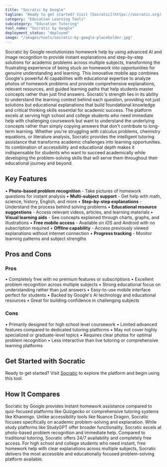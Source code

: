 ```yaml
---
title: "Socratic by Google"
tagline: "Ready to get started? Visit [Socratic](https://socratic.org) to explore the platform and begin using this tool...."
category: "Education Learning Tools"
subcategory: "Education Tutoring"
tool_name: "Socratic by Google"
deployment_status: "deployed"
image: "/images/tools/socratic-by-google-placeholder.jpg"
---
```

Socratic by Google revolutionizes homework help by using advanced AI and image recognition to provide instant explanations and step-by-step solutions for academic problems across multiple subjects, transforming the frustrating experience of being stuck on homework into opportunities for genuine understanding and learning. This innovative mobile app combines Google's powerful AI capabilities with educational expertise to analyze photos of homework problems and provide comprehensive explanations, relevant resources, and guided learning paths that help students master concepts rather than just find answers. Socratic's strength lies in its ability to understand the learning context behind each question, providing not just solutions but educational explanations that build foundational knowledge and critical thinking skills essential for academic success. The platform excels at serving high school and college students who need immediate help with challenging coursework but want to understand the underlying concepts rather than simply copying answers that don't contribute to long-term learning. Whether you're struggling with calculus problems, chemistry equations, or literature analysis, Socratic provides the intelligent tutoring assistance that transforms academic challenges into learning opportunities. Its combination of accessibility and educational depth makes it indispensable for students who want to succeed academically while developing the problem-solving skills that will serve them throughout their educational journey and beyond.

## Key Features

• **Photo-based problem recognition** - Take pictures of homework questions for instant analysis
• **Multi-subject support** - Get help with math, science, history, English, and more
• **Step-by-step explanations** - Understand the process behind solving problems
• **Educational resource suggestions** - Access relevant videos, articles, and learning materials
• **Visual learning aids** - See concepts explained through charts, graphs, and illustrations
• **Free mobile access** - Available on iOS and Android with no subscription required
• **Offline capability** - Access previously viewed explanations without internet connection
• **Progress tracking** - Monitor learning patterns and subject strengths

## Pros and Cons

### Pros
• Completely free with no premium features or subscriptions
• Excellent problem recognition across multiple subjects
• Strong educational focus on understanding rather than just answers
• Easy-to-use mobile interface perfect for students
• Backed by Google's AI technology and educational resources
• Great for building confidence in challenging subjects

### Cons
• Primarily designed for high school level coursework
• Limited advanced features compared to dedicated tutoring platforms
• May not cover highly specialized or graduate-level topics
• Requires clear photos for optimal problem recognition
• Less interactive than live tutoring or comprehensive learning platforms

## Get Started with Socratic

Ready to get started? Visit [Socratic](https://socratic.org) to explore the platform and begin using this tool.

## How It Compares

Socratic by Google provides instant homework assistance compared to quiz-focused platforms like Quizgecko or comprehensive tutoring systems like Khanmigo. Unlike accessibility tools like Nuance Dragon, Socratic focuses specifically on academic problem-solving and explanation. While study platforms like StudyGPT offer broader functionality, Socratic excels at photo-based problem recognition and immediate help. Compared to traditional tutoring, Socratic offers 24/7 availability and completely free access. For high school and college students who need instant, free homework help with clear explanations across multiple subjects, Socratic delivers the most accessible and educationally focused problem-solving platform available.